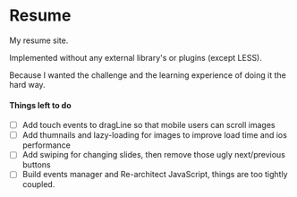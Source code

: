 # Resume

My resume site.  

Implemented without any external library's or plugins (except LESS).

Because I wanted the challenge and the learning experience of doing it the hard
way.


#### Things left to do
- [ ] Add touch events to dragLine so that mobile users can scroll images
- [ ] Add thumnails and lazy-loading for images to improve load time and ios performance
- [ ] Add swiping for changing slides, then remove those ugly next/previous buttons
- [ ] Build events manager and Re-architect JavaScript, things are too tightly coupled.
